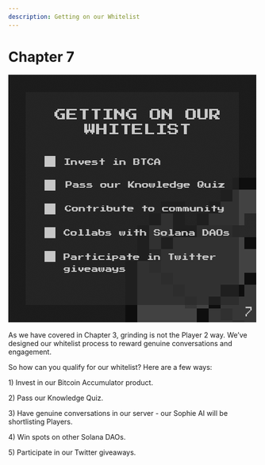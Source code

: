 ```yaml
---
description: Getting on our Whitelist
---
```


# Chapter 7

![](../../../.gitbook/assets/Tweet-Post7a.png)

As we have covered in Chapter 3, grinding is not the Player 2 way. We’ve designed our whitelist process to reward genuine conversations and engagement.

So how can you qualify for our whitelist? Here are a few ways:

1\) Invest in our Bitcoin Accumulator product.

2\) Pass our Knowledge Quiz.

3\) Have genuine conversations in our server - our Sophie AI will be shortlisting Players.

4\) Win spots on other Solana DAOs.

5\) Participate in our Twitter giveaways.

